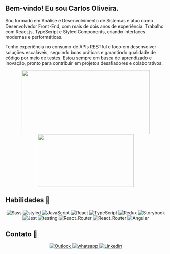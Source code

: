 ## Bem-vindo! Eu sou Carlos Oliveira.
Sou formado em Análise e Desenvolvimento de Sistemas e atuo como Desenvolvedor Front-End, com mais de dois anos de experiência. Trabalho com React.js, TypeScript e Styled Components, criando interfaces modernas e performáticas.

Tenho experiência no consumo de APIs RESTful e foco em desenvolver soluções escaláveis, seguindo boas práticas e garantindo qualidade de código por meio de testes. Estou sempre em busca de aprendizado e inovação, pronto para contribuir em projetos desafiadores e colaborativos.


<p align="center">
  <a href="https://github.com/carlossroliveira">
    <img align="center" height="200" width="400" src= "https://github-readme-stats.vercel.app/api?username=carlossroliveira&show_icons=true&theme=radical&layout=donut&bg_color=00,6C49D0,362293&title_color=FFF&icon_color=FFF&text_color=FFF"/>
  </a>
  <a href="https://github.com/carlossroliveira">
    <img align="center" height="166" width="300" src= "https://github-readme-stats.vercel.app/api/top-langs/?username=carlossroliveira&layout=donut&bg_color=00,6C49D0,362293&title_color=FFF&icon_color=FFF&text_color=FFF"/>
  </a>
</p>

## Habilidades 🚀

<p align="center">
    <img src="https://img.shields.io/badge/Sass-CC6699?style=for-the-badge&logo=sass&logoColor=white" alt ="Sass"/>
    <img src="https://img.shields.io/badge/styled--components-DB7093?style=for-the-badge&logo=styled-components&logoColor=white" alt ="styled"/>
    <img src="https://img.shields.io/badge/JavaScript-F7DF1E?style=for-the-badge&logo=javascript&logoColor=black" alt ="JavaScript"/>
    <img src="https://img.shields.io/badge/React-20232A?style=for-the-badge&logo=react&logoColor=61DAFB" alt="React"/>
    <img src="https://img.shields.io/badge/TypeScript-007ACC?style=for-the-badge&logo=typescript&logoColor=white" alt="TypeScript"/>
    <img src="https://img.shields.io/badge/Redux-593D88?style=for-the-badge&logo=redux&logoColor=white" alt="Redux"/>
    <img src="https://img.shields.io/badge/Storybook-rgb(255, 71, 133)?style=for-the-badge&logo=storybook&logoColor=white" alt="Storybook"/>
    <img src="https://img.shields.io/badge/Jest-323330?style=for-the-badge&logo=Jest&logoColor=white" alt="Jest"/>
    <img src="https://img.shields.io/badge/testing%20library-323330?style=for-the-badge&logo=testing-library&logoColor=red" alt="testing"/>
    <img src="https://img.shields.io/badge/React_Router-CA4245?style=for-the-badge&logo=react-router&logoColor=white" alt="React_Router"/>
    <img src="https://img.shields.io/badge/React_Router-CA4245?style=for-the-badge&logo=react-router&logoColor=white" alt="React_Router"/>
    <img src="https://img.shields.io/badge/Angular-CA4245?style=for-the-badge&logo=angular&logoColor=white" alt="Angular"/>
</p>

## Contato 📱

<p align = "center">
  <a href="mailto:carlos.sroliveira@hotmail.com" target="_blank">
    <img src="https://img.shields.io/badge/Outlook-0078D4?style=for-the-badge&logo=microsoft-outlook&logoColor=white" alt="Outlook"/>
  </a>
  <a href="https://api.whatsapp.com/send/?phone=5571992567831&text&type=phone_number&app_absent=0" target="_blank">
    <img src="https://img.shields.io/badge/WhatsApp-25D366?style=for-the-badge&logo=whatsapp&logoColor=white" alt="whatsapp"/>
  </a>
  <a href="https://www.linkedin.com/in/carlos-oliveira-ab93941a1/" target="_blank">
    <img src="https://img.shields.io/badge/LinkedIn-0077B5?style=for-the-badge&logo=linkedin&logoColor=white" alt="Linkedin"/>
  </a>
</p>

